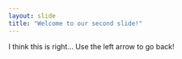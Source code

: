 ```yaml
---
layout: slide
title: "Welcome to our second slide!"
---
```

I think this is right... 
Use the left arrow to go back!
